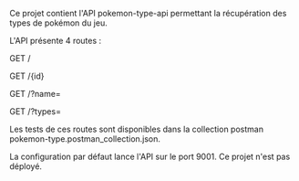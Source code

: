 Ce projet contient l'API pokemon-type-api permettant la récupération des types de pokémon du jeu.

L'API présente 4 routes :

GET  /

GET  /{id}

GET  /?name=

GET  /?types=

Les tests de ces routes sont disponibles dans la collection postman pokemon-type.postman_collection.json.

La configuration par défaut lance l'API sur le port 9001.
Ce projet n'est pas déployé.






